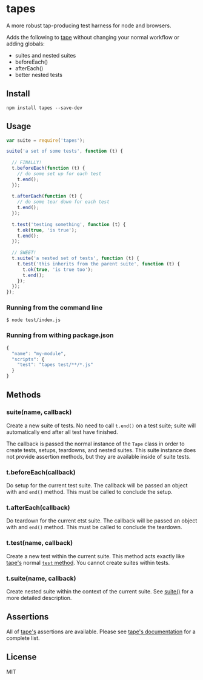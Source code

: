 # tapes

A more robust tap-producing test harness for node and browsers.

Adds the following to [tape](https://github.com/substack/tape) without changing your normal workflow or adding globals:

* suites and nested suites
* beforeEach()
* afterEach()
* better nested tests

## Install

```
npm install tapes --save-dev
```

## Usage

```js
var suite = require('tapes');

suite('a set of some tests', function (t) {
  
  // FINALLY!
  t.beforeEach(function (t) {
    // do some set up for each test
    t.end();
  });
  
  t.afterEach(function (t) {
    // do some tear down for each test
    t.end();
  });
  
  t.test('testing something', function (t) {
    t.ok(true, 'is true');
    t.end();
  });
  
  // SWEET!
  t.suite('a nested set of tests', function (t) {
    t.test('this inherits from the parent suite', function (t) {
      t.ok(true, 'is true too');
      t.end();
    });
  });
});
```

### Running from the command line

```
$ node test/index.js
```

### Running from withing package.json

```js
{
  "name": "my-module",
  "scripts": {
    "test": "tapes test/**/*.js"
  }
}
```

## Methods

### suite(name, callback)

Create a new suite of tests. No need to call `t.end()` on a test suite; suite will automatically end after all test have finished.

The callback is passed the normal instance of the `Tape` class in order to create tests, setups, teardowns, and nested suites. This suite instance does not provide assertion methods, but they are available inside of suite tests.

### t.beforeEach(callback)

Do setup for the current test suite. The callback will be passed an object with and `end()` method. This must be called to conclude the setup.

### t.afterEach(callback)

Do teardown for the current etst suite. The callback will be passed an object with and `end()` method. This must be called to conclude the teardown.

### t.test(name, callback)

Create a new test within the current suite. This method acts exactly like [tape's](https://github.com/substack/tape) normal [`test` method](https://github.com/substack/tape#testname-cb). You cannot create suites within tests.

### t.suite(name, callback)

Create nested suite within the context of the current suite. See [suite()](#suitename-callback) for a more detailed description.

## Assertions

All of [tape's](https://github.com/substack/tape) assertions are available. Please see [tape's documentation](https://github.com/substack/tape#tokvalue-msg) for a complete list.

## License

MIT
